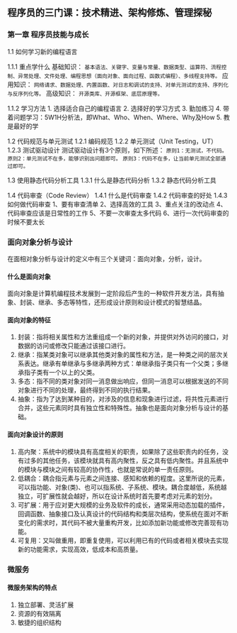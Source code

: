<!--
 * @Descripttion: 
 * @Author: Gorgio.Liu
 * @version: 
 * @Date: 2023-03-30 20:14:45
 * @LastEditors: Gorgio.Liu
 * @LastEditTime: 2023-04-15 19:27:02
-->
## 程序员的三门课：技术精进、架构修炼、管理探秘

### 第一章 程序员技能与成长

1.1 如何学习新的编程语言

  1.1.1 重点学什么
    基础知识：
      `基本语法、关键字、变量与常量、数据类型、运算符、流程控制、异常处理、文件处理、编程思想（面向对象、面向过程、函数式编程）、多线程支持等。`
    应用知识：
      `网络请求、数据处理、内置函数、对日志和调试的支持、对单元测试的支持、序列化与反序列化等。`
    高级知识：
      `开源类库、开源框架、底层原理等。`
  
  1.1.2 学习方法
    1. 选择适合自己的编程语言
    2. 选择好的学习方式
    3. 勤加练习
    4. 带着问题学习：5W1H分析法，即What、Who、When、Where、Why及How
    5. 教是最好的学

1.2 代码规范与单元测试
  1.2.1 编码规范
  1.2.2 单元测试（Unit Testing，UT）
  1.2.3 测试驱动设计
    测试驱动设计有3个原则，如下所述：
      `原则1：无测试，不代码。`
      `原则2：单元测试不在多，能够识别出问题即可。`
      `原则3：代码不在多，让当前单元测试全部通过即可。`

1.3 使用静态代码分析工具
  1.3.1 什么是静态代码分析
  1.3.2 静态代码分析工具

1.4 代码审查（Code Review）
  1.4.1 什么是代码审查
  1.4.2 代码审查的好处
  1.4.3 如何做代码审查
    1、要有审查清单
    2、选择高效的工具
    3、重点关注的改动点
    4、代码审查应该是日常性的工作
    5、不要一次审查太多代码
    6、进行一次代码审查的时候不要太长

### 面向对象分析与设计

在面相对象分析与设计的定义中有三个关键词：面向对象，分析，设计。

#### 什么是面向对象

面向对象是计算机编程技术发展到一定阶段后产生的一种软件开发方法，具有抽象、封装、继承、多态等特性，还形成设计原则和设计模式的智慧结晶。

#### 面向对象的特征

1. 封装：指将相关属性和方法重组成一个新的对象，并提供对外访问的接口，对数据的访问或修改只能通过该接口进行。
2. 继承：指某类对象可以继承其他类对象的属性和方法，是一种类之间的层次关系表达。继承有单继承与多继承两种方式：单继承指子类只有一个父类；多继承指子类有一个以上的父类。
3. 多态：指不同的类对象对同一消息做出响应，但同一消息可以根据发送的不同对象进行不同的处理，最终得到不同的执行结果。
4. 抽象：指为了达到某种目的，对涉及的信息和现象进行过滤，将共性元素进行合并，这些元素同时具有独立性和特殊性。抽象也是面向对象分析与设计的基础。

#### 面向对象设计的原则

1. 高内聚：系统中的模块具有高度相关的职责，如果除了这些职责内的任务，没有过多的其他任务，该模块就具有高内聚性，反之具有低内聚性。并且系统中的模块与模块之间有较高的协作性，也就是常说的单一责任原则。
2. 低耦合：耦合指元素与元素之间连接、感知和依赖的程度。这里所说的元素，可以指功能、对象(类)、也可以指系统、子系统、模块。耦合度越低，系统越独立，可扩展性就会越好，所以在设计系统时首先要考虑对元素的划分。
3. 可扩展：用于应对更大规模的业务及软件的成长，通常采用动态加载的插件，回调函数、抽象接口及认真设计的代码结构和类层次结构，使系统在面对不断变化的需求时，其代码不被大量重构开发，比如添加新功能或修改完善现有功能。
4. 可复用：又叫做重用，即重复使用，可以利用已有的代码或者相关模块去实现新的功能需求，实现高效，低成本和高质量。

### 微服务

#### 微服务架构的特点
  1. 独立部署、灵活扩展
  2. 资源的有效隔离
  3. 敏捷的组织结构
    